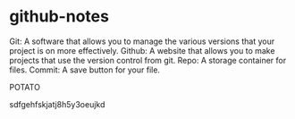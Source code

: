 # github-notes
Git: A software that allows you to manage the various versions that your project is on more effectively.
Github: A website that allows you to make projects that use the version control from git.
Repo: A storage container for files.
Commit: A save button for your file.

POTATO

sdfgehfskjatj8h5y3oeujkd
